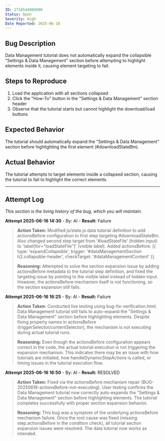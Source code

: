 ```yaml
---
ID: 1718544060000
Status: Open
Severity: High
Date Reported: 2025-06-16
---
```


## Bug Description
Data Management tutorial does not automatically expand the collapsible "Settings & Data Management" section before attempting to highlight elements inside it, causing element targeting to fail.

## Steps to Reproduce
1. Load the application with all sections collapsed
2. Click the "How-To" button in the "Settings & Data Management" section header
3. Observe that the tutorial starts but cannot highlight the download/load buttons

## Expected Behavior
The tutorial should automatically expand the "Settings & Data Management" section before highlighting the first element (#downloadStateBtn).

## Actual Behavior
The tutorial attempts to target elements inside a collapsed section, causing the tutorial to fail to highlight the correct elements.

---

## Attempt Log
*This section is the living history of the bug, which you will maintain.*

**Attempt 2025-06-16 14:30** - By: AI - **Result:** Failure
> **Action Taken:**
> Modified js/state.js data tutorial definition to add actionsBefore configuration to first step targeting #downloadStateBtn. Also changed second step target from '#loadStateFile' (hidden input) to 'label[for="loadStateFile"]' (visible label). Added actionsBefore: [{ type: 'expandCollapsible', trigger: '#dataManagementSection h2.collapsible-header', checkTarget: '#dataManagementContent' }].
> 
> **Reasoning:**
> Attempted to solve the section expansion issue by adding actionsBefore metadata to the tutorial step definition, and fixed the targeting issue by pointing to the visible label instead of hidden input. However, the actionsBefore mechanism itself is not functioning, so the section expansion still fails.

**Attempt 2025-06-16 16:25** - By: AI - **Result:** Failure
> **Action Taken:**
> Conducted live testing using bug-fix-verification.html. Data Management tutorial still fails to auto-expand the "Settings & Data Management" section before highlighting elements. Despite fixing property names in actionsBefore (triggerSelector/contentSelector), the mechanism is not executing during actual tutorial runs.
> 
> **Reasoning:**
> Even though the actionsBefore configuration appears correct in the code, the actual tutorial execution is not triggering the expansion mechanism. This indicates there may be an issue with how tutorials are initiated, how handleDynamicStepActions is called, or timing issues in the tutorial execution flow.

**Attempt 2025-06-16 16:50** - By: AI - **Result:** RESOLVED
> **Action Taken:**
> Fixed via the actionsBefore mechanism repair (BUG-20250616-actionsBefore-not-executing). User testing confirms the Data Management tutorial now correctly auto-expands the "Settings & Data Management" section before highlighting elements. The tutorial completes successfully with proper section expansion behavior.
> 
> **Reasoning:**
> This bug was a symptom of the underlying actionsBefore mechanism failure. Once the root cause was fixed (missing step.actionsBefore in the condition check), all tutorial section expansion issues were resolved. The data tutorial now works as intended.
